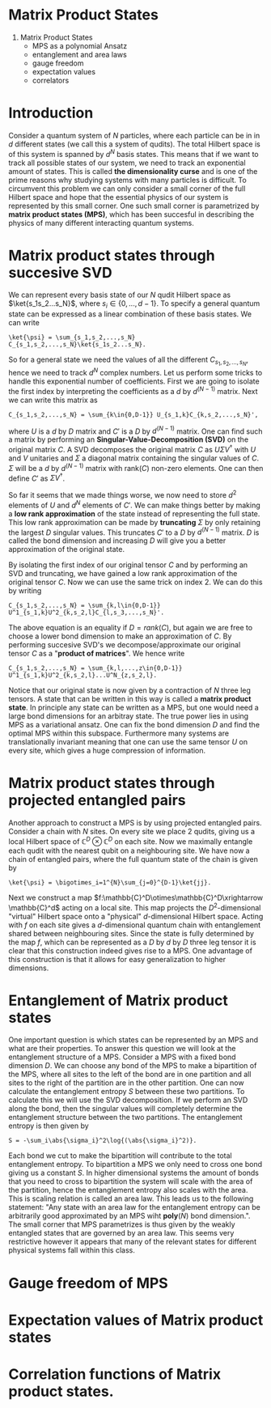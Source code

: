 Matrix Product States
=====================

1. Matrix Product States
	- MPS as a polynomial Ansatz
	- entanglement and area laws
	- gauge freedom
	- expectation values
	- correlators

# Introduction
Consider a quantum system of $N$ particles, where each particle can be in in $d$ different states (we call this a system of qudits). The total Hilbert space is of this system is spanned by $d^N$ basis states. This means that if we want to track all possible states of our system, we need to track an exponential amount of states. This is called **the dimensionality curse** and is one of the prime reasons why studying systems with many particles is difficult. To circumvent this problem we can only consider a small corner of the full Hilbert space and hope that the essential physics of our system is represented by this small corner. One such small corner is parametrized by **matrix product states (MPS)**, which has been succesful in describing the physics of many different interacting quantum systems.

# Matrix product states through succesive SVD
We can represent every basis state of our $N$ qudit Hilbert space as $\ket{s_1s_2...s_N}$, where $s_i\in \{0,...,d-1\}$. To specify a general quantum state can be expressed as a linear combination of these basis states. We can write
```{math}
\ket{\psi} = \sum_{s_1,s_2,...,s_N} C_{s_1,s_2,...,s_N}\ket{s_1s_2...s_N}.
```
So for a general state we need the values of all the different $C_{s_1,s_2,...,s_N}$, hence we need to track $d^N$ complex numbers. Let us perform some tricks to handle this exponential number of coefficients. First we are going to isolate the first index by interpreting the coefficients as a $d$ by $d^(N-1)$ matrix. Next we can write this matrix as
```{math}
C_{s_1,s_2,...,s_N} = \sum_{k\in{0,D-1}} U_{s_1,k}C_{k,s_2,...,s_N}',
```
where $U$ is a $d$ by $D$ matrix and $C'$ is a $D$ by $d^(N-1)$ matrix. One can find such a matrix by performing an **Singular-Value-Decomposition (SVD)** on the original matrix $C$. A SVD decomposes the original matrix $C$ as $U\Sigma V^\dagger$ with $U$ and $V$ unitaries and $\Sigma$ a diagonal matrix containing the singular values of $C$. $\Sigma$ will be a $d$ by $d^(N-1)$ matrix with rank($C$) non-zero elements. One can then define $C'$ as $\Sigma V^\dagger$.

So far it seems that we made things worse, we now need to store $d^2$ elements of $U$ and $d^N$ elements of $C'$. We can make things better by making a **low rank approximation** of the state instead of representing the full state. This low rank approximation can be made by **truncating** $\Sigma$ by only retaining the largest $D$ singular values. This truncates $C'$ to a $D$ by $d^(N-1)$ matrix. $D$ is called the bond dimension and increasing $D$ will give you a better approximation of the original state. 

By isolating the first index of our original tensor $C$ and by performing an SVD and truncating, we have gained a low rank approximation of the original tensor $C$. Now we can use the same trick on index 2. We can do this by writing
```{math}
C_{s_1,s_2,...,s_N} = \sum_{k,l\in{0,D-1}} U^1_{s_1,k}U^2_{k,s_2,l}C_{l,s_3,...,s_N}'.
``` 
The above equation is an equality if $D=rank(C)$, but again we are free to choose a lower bond dimension to make an approximation of $C$. By performing succesive SVD's we decompose/approximate our original tensor $C$ as a "**product of matrices**". We hence write
```{math}
C_{s_1,s_2,...,s_N} = \sum_{k,l,...,z\in{0,D-1}} U^1_{s_1,k}U^2_{k,s_2,l}...U^N_{z,s_2,l}.
``` 
Notice that our original state is now given by a contraction of $N$ three leg tensors. A state that can be written in this way is called a **matrix product state**. In principle any state can be written as a MPS, but one would need a large bond dimensions for an arbitray state. The true power lies in using MPS as a variational ansatz. One can fix the bond dimension $D$ and find the optimal MPS within this subspace. Furthermore many systems are translationally invariant meaning that one can use the same tensor $U$ on every site, which gives a huge compression of information. 

# Matrix product states through projected entangled pairs

Another approach to construct a MPS is by using projected entangled pairs. Consider a chain with $N$ sites. On every site we place 2 qudits, giving us a local Hilbert space of $\mathbb{C}^D\otimes\mathbb{C}^D$ on each site. Now we maximally entangle each qudit with the nearest qubit on a neighbouring site. We have now a chain of entangled pairs, where the full quantum state of the chain is given by 
```{math}
\ket{\psi} = \bigotimes_i=1^{N}\sum_{j=0}^{D-1}\ket{jj}.
```
Next we construct a map $f:\mathbb{C}^D\otimes\mathbb{C}^D\xrightarrow \mathbb{C}^d$ acting on a local site. This map projects the $D^2$-dimensional "virtual" Hilbert space onto a "physical" $d$-dimensional Hilbert space. Acting with $f$ on each site gives a $d$-dimensional quantum chain with entanglement shared between neighbouring sites. Since the state is fully determined by the map $f$, which can be represented as a $D$ by $d$ by $D$ three leg tensor it is clear that this construction indeed gives rise to a MPS. One advantage of this construction is that it allows for easy generalization to higher dimensions.

# Entanglement of Matrix product states
One important question is which states can be represented by an MPS and what are their properties. To answer this question we will look at the entanglement structure of a MPS. Consider a MPS with a fixed bond dimension $D$. We can choose any bond of the MPS to make a bipartition of the MPS, where all sites to the left of the bond are in one partition and all sites to the right of the partition are in the other partition. One can now calculate the entanglement entropy $S$ between these two partitions. To calculate this we will use the SVD decomposition. If we perform an SVD along the bond, then the singular values will completely determine the entanglement structure between the two partitions. The entanglement entropy is then given by
```{math}
S = -\sum_i\abs{\sigma_i}^2\log{(\abs{\sigma_i}^2)}.
```
Each bond we cut to make the bipartition will contribute to the total entanglement entropy. To bipartition a MPS we only need to cross one bond giving us a constant $S$. In higher dimensional systems the amount of bonds that you need to cross to bipartition the system will scale with the area of the partition, hence the entanglement entropy also scales with the area. This is scaling relation is called an area law. This leads us to the following statement: "Any state with an area law for the entanglement entropy can be arbitrarily good approximated by an MPS wiht **poly**$(N)$ bond dimension.". The small corner that MPS parametrizes is thus given by the weakly entangled states that are governed by an area law. This seems very restrictive however it appears that many of the relevant states for different physical systems fall within this class.
# Gauge freedom of MPS

# Expectation values of Matrix product states

# Correlation functions of Matrix product states.